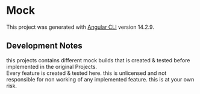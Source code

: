 # Mock

This project was generated with [Angular CLI](https://github.com/angular/angular-cli) version 14.2.9.

## Development Notes
this projects contains different mock builds that is created & tested before implemented in the original Projects.  
Every feature is created & tested here.
this is unlicensed and not responsible for non working of any implemented feature. this is at your own risk. 
